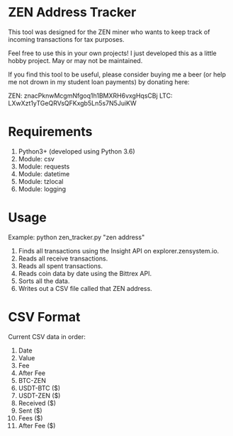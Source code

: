# ZEN Address Tracker

This tool was designed for the ZEN miner who wants to keep track of incoming transactions for tax purposes.

Feel free to use this in your own projects! I just developed this as a little hobby project. May or may not be maintained.

If you find this tool to be useful, please consider buying me a beer (or help me not drown in my student loan payments) by donating here:

ZEN: znacPknwMcgmNfgoq1h1BMXRH6vxgHqsCBj
LTC: LXwXzt1yTGeQRVsQFKxgb5Ln5s7N5JuiKW

# Requirements
1. Python3+ (developed using Python 3.6)
2. Module: csv
3. Module: requests
4. Module: datetime
5. Module: tzlocal
6. Module: logging

# Usage
Example: python zen_tracker.py "zen address"
1. Finds all transactions using the Insight API on explorer.zensystem.io.
2. Reads all receive transactions.
3. Reads all spent transactions.
4. Reads coin data by date using the Bittrex API.
5. Sorts all the data.
6. Writes out a CSV file called that ZEN address.

# CSV Format
Current CSV data in order:
1. Date
2. Value
3. Fee
4. After Fee
5. BTC-ZEN
6. USDT-BTC ($)
7. USDT-ZEN ($)
8. Received ($)
9. Sent ($)
10. Fees ($)
11. After Fee ($)
